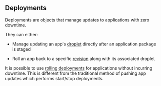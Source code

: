 ## Deployments

Deployments are objects that manage updates to applications with zero downtime.

They can either:

* Manage updating an app's [droplet](#droplets) directly after an application package is staged

* Roll an app back to a specific [revision](#revisions) along with its associated droplet


It is possible to use [rolling deployments](https://docs.cloudfoundry.org/devguide/deploy-apps/rolling-deploy.html) for
applications without incurring downtime. This is different from the traditional method of pushing app updates which performs start/stop deployments.
